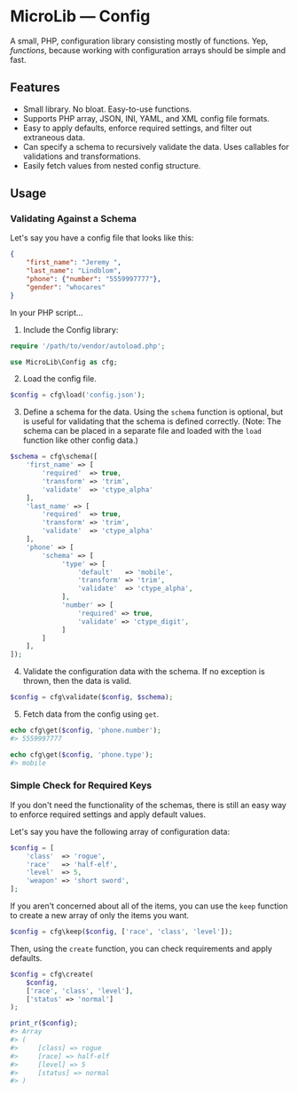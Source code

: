 # MicroLib — Config

A small, PHP, configuration library consisting mostly of functions. Yep,
_functions_, because working with configuration arrays should be simple and
fast.

## Features

* Small library. No bloat. Easy-to-use functions.
* Supports PHP array, JSON, INI, YAML, and XML config file formats.
* Easy to apply defaults, enforce required settings, and filter out
  extraneous data.
* Can specify a schema to recursively validate the data. Uses callables for
  validations and transformations.
* Easily fetch values from nested config structure.

## Usage

### Validating Against a Schema

Let's say you have a config file that looks like this:

```json
{
    "first_name": "Jeremy ",
    "last_name": "Lindblom",
    "phone": {"number": "5559997777"},
    "gender": "whocares"
}
```

In your PHP script…

1. Include the Config library:

```php
require '/path/to/vendor/autoload.php';

use MicroLib\Config as cfg;
```

2. Load the config file.

```php
$config = cfg\load('config.json');
```

3. Define a schema for the data. Using the `schema` function is optional,
   but is useful for validating that the schema is defined correctly. (Note:
   The schema can be placed in a separate file and loaded with the `load`
   function like other config data.)

```php
$schema = cfg\schema([
    'first_name' => [
        'required'  => true,
        'transform' => 'trim',
        'validate'  => 'ctype_alpha'
    ],
    'last_name' => [
        'required'  => true,
        'transform' => 'trim',
        'validate'  => 'ctype_alpha'
    ],
    'phone' => [
        'schema' => [
             'type' => [
                 'default'   => 'mobile',
                 'transform' => 'trim',
                 'validate'  => 'ctype_alpha',
             ],
             'number' => [
                 'required' => true,
                 'validate' => 'ctype_digit',
             ]
        ]
    ],
]);
```

4. Validate the configuration data with the schema. If no exception is thrown,
   then the data is valid.

```php
$config = cfg\validate($config, $schema);
```

5. Fetch data from the config using `get`.

```php
echo cfg\get($config, 'phone.number');
#> 5559997777

echo cfg\get($config, 'phone.type');
#> mobile
```

### Simple Check for Required Keys

If you don't need the functionality of the schemas, there is still an easy way
to enforce required settings and apply default values.

Let's say you have the following array of configuration data:

```php
$config = [
    'class'  => 'rogue',
    'race'   => 'half-elf',
    'level'  => 5,
    'weapon' => 'short sword',
];
```

If you aren't concerned about all of the items, you can use the `keep`
function to create a new array of only the items you want.

```php
$config = cfg\keep($config, ['race', 'class', 'level']);
```

Then, using the `create` function, you can check requirements and apply
defaults.

```php
$config = cfg\create(
	$config,
	['race', 'class', 'level'],
	['status' => 'normal']
);

print_r($config);
#> Array
#> (
#>     [class] => rogue
#>     [race] => half-elf
#>     [level] => 5
#>     [status] => normal
#> )
```
